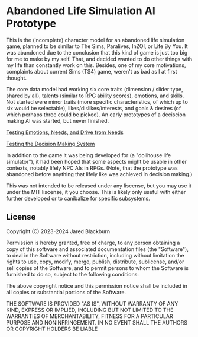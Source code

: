 # Abandoned Life Simulation AI Prototype

This is the (incomplete) character model for an abandoned life simulation game, planned to be similar 
to The Sims, Paralives, InZOI, or Life By You.  It was abandoned due to the conclusion that this kind 
of game is just too big for me to make by my self.  That, and decided wanted to do other things with 
my life than constantly work on this.  Besides, one of my core motivations, complaints about current 
Sims (TS4) game, weren't as bad as I at first thought.

The core data model had working six core traits (dimension / slider type, shared by all), 
talents (similar to RPG ability scores), emotions, and skills.  Not started were minor 
traits (more specific characteristics, of which up to six would be selectable), likes/dislikes/interests,
and goals & desires (of which perhaps three could be picked).  An early prototypes of a deciscion making 
AI was started, but never finished.

[Testing Emotions, Needs, and Drive from Needs](https://youtu.be/GfmP3FVFkZ0?si=0a6X4gYSUSAT9Npc)

[Testing the Decision Making System](https://youtu.be/OT8obthJXWo?si=Sqc5wOcRp6VwBaCm)

In addition to the game it was being developed for (a "dollhouse life simulator"), it had been hoped that 
some aspects might be usable in other contexts, notably lifely NPC AIs in RPGs.  (Note, that the prototype 
was abandoned before anything that lifely like was achieved in decision making.)

This was not intended to be released under any liscense, but you may use it under the MIT liscense, it you 
choose.  This is likely only useful with either further developed or to canibalize for specific subsystems.

## License

Copyright (C) 2023-2024 Jared Blackburn

Permission is hereby granted, free of charge, to any person obtaining a copy of this software and associated documentation files 
(the "Software"), to deal in the Software without restriction, including without limitation the rights to use, copy, modify, merge, 
publish, distribute, sublicense, and/or sell copies of the Software, and to permit persons to whom the Software is furnished to do so, 
subject to the following conditions:

The above copyright notice and this permission notice shall be included in all copies or substantial portions of the Software.

THE SOFTWARE IS PROVIDED "AS IS", WITHOUT WARRANTY OF ANY KIND, EXPRESS OR IMPLIED, INCLUDING BUT NOT LIMITED TO THE WARRANTIES OF 
MERCHANTABILITY, FITNESS FOR A PARTICULAR PURPOSE AND NONINFRINGEMENT. IN NO EVENT SHALL THE AUTHORS OR COPYRIGHT HOLDERS BE LIABLE 

